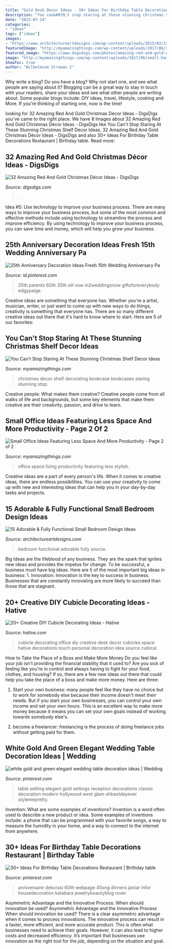 ```yaml
---
title: "Gold Desk Decor Ideas - 30+ Ideas For Birthday Table Decorations Restaurant"
description: "You can&#039;t stop staring at these stunning christmas shelf decor ideas"
date: "2023-07-24"
categories:
- "ideas"
tags: ["ideas"]
images:
- "https://www.architectureartdesigns.com/wp-content/uploads/2015/02/1231.jpg"
featuredImage: "http://myamazingthings.com/wp-content/uploads/2017/06/small-home-office-11.jpg"
featured_image: "https://www.digsdigs.com/photos/amazing-red-and-gold-christmas-decor-ideas-25.jpg"
image: "http://myamazingthings.com/wp-content/uploads/2017/06/small-home-office-11.jpg"
ShowToc: true
author: "Wilhelmine Stroman I"
---
```



Why write a blog?
Do you have a blog? Why not start one, and see what people are saying about it? Blogging can be a great way to stay in touch with your readers, share your ideas and see what other people are writing about. Some popular blogs include: DIY ideas, travel, lifestyle, cooking and More. If you’re thinking of starting one, now is the time!

	

		
looking for 32 Amazing Red And Gold Christmas Décor Ideas - DigsDigs you've came to the right place. We have 8 Images about 32 Amazing Red And Gold Christmas Décor Ideas - DigsDigs like You Can&#039;t Stop Staring At These Stunning Christmas Shelf Decor Ideas, 32 Amazing Red And Gold Christmas Décor Ideas - DigsDigs and also 30+ Ideas For Birthday Table Decorations Restaurant | Birthday table. Read more:
		
    
## 32 Amazing Red And Gold Christmas Décor Ideas - DigsDigs

<img loading=lazy src="https://www.digsdigs.com/photos/amazing-red-and-gold-christmas-decor-ideas-25.jpg" onerror="this.onerror=null;this.src='https://tse1.mm.bing.net/th?id=OIP.slXgpLLSbQ6UZS7-WfBfnAAAAA&amp;pid=15.1';" alt="32 Amazing Red And Gold Christmas Décor Ideas - DigsDigs">

_Source: digsdigs.com_

>. 

	

Idea #5: Use technology to improve your business process.
There are many ways to improve your business process, but some of the most common and effective methods include using technology to streamline the process and improve efficiency. By using technology to improve your business process, you can save time and money, which will help you grow your business.

    
## 25th Anniversary Decoration Ideas Fresh 15th Wedding Anniversary Pa

<img loading=lazy src="https://i.pinimg.com/736x/80/41/09/8041099e30cb746dc2bc5ff19183f2a3.jpg" onerror="this.onerror=null;this.src='https://tse1.mm.bing.net/th?id=OIP.6loadSricEXm5F_SMrw42wHaLH&amp;pid=15.1';" alt="25th Anniversary Decoration Ideas Fresh 15th Wedding Anniversary Pa">

_Source: id.pinterest.com_

>25th parents 60th 35th sill vow in2weddingsnow giftsforeverybody edgypaige. 

	

Creative ideas are something that everyone has. Whether you're a artist, musician, writer, or just want to come up with new ways to do things, creativity is something that everyone has. There are so many different creative ideas out there that it's hard to know where to start. Here are 5 of our favorites: 

    
## You Can&#039;t Stop Staring At These Stunning Christmas Shelf Decor Ideas

<img loading=lazy src="https://myamazingthings.com/wp-content/uploads/2017/12/christmas-shelf-decor-7-.jpg" onerror="this.onerror=null;this.src='https://tse4.mm.bing.net/th?id=OIP.rOfRFMzD7U3_mXIS-WSC-QHaJ4&amp;pid=15.1';" alt="You Can&#039;t Stop Staring At These Stunning Christmas Shelf Decor Ideas">

_Source: myamazingthings.com_

>christmas decor shelf decorating bookcase bookcases staring stunning stop. 

	

Creative people: What makes them creative?
Creative people come from all walks of life and backgrounds, but some key elements that make them creative are their creativity, passion, and drive to learn.

    
## Small Office Ideas Featuring Less Space And More Productivity - Page 2 Of 2

<img loading=lazy src="http://myamazingthings.com/wp-content/uploads/2017/06/small-home-office-11.jpg" onerror="this.onerror=null;this.src='https://tse4.mm.bing.net/th?id=OIP._mlrkrEBiOh5gJGu0puD3AHaKA&amp;pid=15.1';" alt="Small Office Ideas Featuring Less Space And More Productivity - Page 2 of 2">

_Source: myamazingthings.com_

>office space living productivity featuring less stylish. 

	

Creative ideas are a part of every person's life. When it comes to creative ideas, there are endless possibilities. You can use your creativity to come up with new and interesting ideas that can help you in your day-by-day tasks and projects. 

    
## 15 Adorable &amp; Fully Functional Small Bedroom Design Ideas

<img loading=lazy src="https://www.architectureartdesigns.com/wp-content/uploads/2015/02/1231.jpg" onerror="this.onerror=null;this.src='https://tse2.mm.bing.net/th?id=OIP.kxWJPXlnqQJ6rkvbXDRtowHaLI&amp;pid=15.1';" alt="15 Adorable &amp; Fully Functional Small Bedroom Design Ideas">

_Source: architectureartdesigns.com_

>bedroom functional adorable fully source. 

	

Big Ideas are the lifeblood of any business. They are the spark that ignites new ideas and provides the impetus for change. To be successful, a business must have big ideas. Here are 5 of the most important big ideas in business: 1. Innovation: Innovation is the key to success in business. Businesses that are constantly innovating are more likely to succeed than those that are stagnant. 
    
## 20+ Creative DIY Cubicle Decorating Ideas - Hative

<img loading=lazy src="https://hative.com/wp-content/uploads/2014/06/cubicle-decorating-ideas/21-office-cubicle-decorating-ideas.jpg" onerror="this.onerror=null;this.src='https://tse4.mm.bing.net/th?id=OIP.gHPbaqnvbcnnYzIu0egJvwHaFj&amp;pid=15.1';" alt="20+ Creative DIY Cubicle Decorating Ideas - Hative">

_Source: hative.com_

>cubicle decorating office diy creative desk decor cubicles space hative decorations touch personal decoration idea source cubical. 

	

How to Take the Place of a Boss and Make More Money
Do you feel like your job isn't providing the financial stability that it used to? Are you sick of feeling like you're in control and always having to fight for your food, clothes, and housing? If so, there are a few new ideas out there that could help you take the place of a boss and make more money. Here are three:
1. Start your own business: many people feel like they have no choice but to work for somebody else because their income doesn't meet their needs. But if you start your own businesses, you can control your own income and set your own hours. This is an excellent way to make more money because it means you can set your own goals instead of working towards somebody else's.

2. become a freelancer: freelancing is the process of doing freelance jobs without getting paid for them.

    
## White Gold And Green Elegant Wedding Table Decoration Ideas | Wedding

<img loading=lazy src="https://i.pinimg.com/736x/31/45/db/3145dbc211de98bbcbf7803decf7467c.jpg" onerror="this.onerror=null;this.src='https://tse3.mm.bing.net/th?id=OIP.203dhoGqSjCdlb-4iNp3iwHaKH&amp;pid=15.1';" alt="white gold and green elegant wedding table decoration ideas | Wedding">

_Source: pinterest.com_

>table setting elegant gold settings reception decorations classic decoration modern hollywood west glam ohbestdayever stylemepretty. 

	

Invention: What are some examples of inventions?
Invention is a word often used to describe a new product or idea. Some examples of inventions include: a phone that can be programmed with your favorite songs, a way to measure the humidity in your home, and a way to connect to the internet from anywhere.

    
## 30+ Ideas For Birthday Table Decorations Restaurant | Birthday Table

<img loading=lazy src="https://i.pinimg.com/736x/8f/92/86/8f9286ebbc8921b8124cfbbec2dc1f65.jpg" onerror="this.onerror=null;this.src='https://tse2.mm.bing.net/th?id=OIP.Xqyif8o_ZO_kulkwlznk9AAAAA&amp;pid=15.1';" alt="30+ Ideas For Birthday Table Decorations Restaurant | Birthday table">

_Source: pinterest.com_

>anniversaire dekorasi 60th webpage 45sng dinners jantar infor housedecoration katabara jewelrybeautyblog rover. 

	

Asymmetric Advantage and the Innovative Process: When should innovation be used?
Asymmetric Advantage and the Innovative Process
When should innovation be used? There is a clear asymmetric advantage when it comes to process innovations. The innovative process can result in a faster, more efficient, and more accurate product. This is often what businesses need to achieve their goals. However, it can also lead to higher costs and decreased efficiency. It’s important that businesses use innovation as the right tool for the job, depending on the situation and goal.

